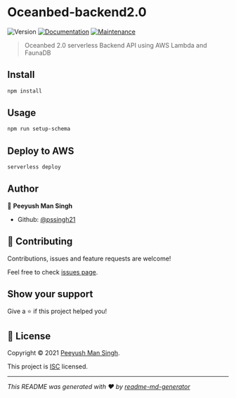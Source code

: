 # Oceanbed-backend2.0

![Version](https://img.shields.io/badge/version-2.0.0-blue.svg?cacheSeconds=2592000)
[![Documentation](https://img.shields.io/badge/documentation-yes-brightgreen.svg)](https://github.com/pssingh21/oceanbed2.0backend#readme)
[![Maintenance](https://img.shields.io/badge/Maintained%3F-yes-green.svg)](https://github.com/pssingh21/oceanbed2.0backend/graphs/commit-activity)

> Oceanbed 2.0 serverless Backend API using AWS Lambda and FaunaDB

## Install

```sh
npm install
```

## Usage

```sh
npm run setup-schema
```

## Deploy to AWS

```sh
serverless deploy
```

## Author

👤 **Peeyush Man Singh**

- Github: [@pssingh21](https://github.com/pssingh21)

## 🤝 Contributing

Contributions, issues and feature requests are welcome!

Feel free to check [issues page](https://github.com/pssingh21/oceanbed2.0backend/issues).

## Show your support

Give a ⭐️ if this project helped you!

## 📝 License

Copyright © 2021 [Peeyush Man Singh](https://github.com/pssingh21).

This project is [ISC](https://github.com/pssingh21/oceanbed2.0backend/blob/master/LICENSE) licensed.

---

_This README was generated with ❤️ by [readme-md-generator](https://github.com/kefranabg/readme-md-generator)_
